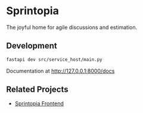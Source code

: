 # Sprintopia

The joyful home for agile discussions and estimation.


## Development
```bash
fastapi dev src/service_host/main.py
```
Documentation at http://127.0.0.1:8000/docs
  
## Related Projects

- [Sprintopia Frontend](https://github.com/lydongcanh/sprintopia-ui)
